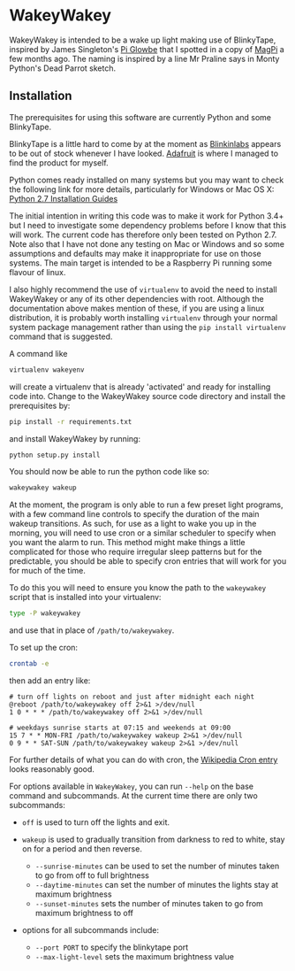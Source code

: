 # WakeyWakey
WakeyWakey is intended to be a wake up light making use of BlinkyTape, inspired by James Singleton's
[Pi Glowbe](https://github.com/jpsingleton/pi-glowbe) that I spotted in a copy of 
[MagPi](https://www.raspberrypi.org/magpi/) a few months ago. The naming is inspired by a line Mr Praline says in
Monty Python's Dead Parrot sketch.

## Installation

The prerequisites for using this software are currently Python and some BlinkyTape.

BlinkyTape is a little hard to come by at the moment as [Blinkinlabs](http://blinkinlabs.com/) appears to be out of
stock whenever I have looked. [Adafruit](https://www.adafruit.com/products/1605) is where I managed to find the product
for myself.

Python comes ready installed on many systems but you may want to check the following link for more details,
particularly for Windows or Mac OS X:
[Python 2.7 Installation Guides](http://docs.python-guide.org/en/latest/starting/installation/)

The initial intention in writing this code was to make it work for Python 3.4+ but I need to investigate some
dependency problems before I know that this will work. The current code has therefore only been tested on Python 2.7.
Note also that I have not done any testing on Mac or Windows and so some assumptions and defaults may make it
inappropriate for use on those systems. The main target is intended to be a Raspberry Pi running some flavour of linux.

I also highly recommend the use of `virtualenv` to avoid the need to install WakeyWakey or any of its other
dependencies with root. Although the documentation above makes mention of these, if you are using a linux distribution,
it is probably worth installing `virtualenv` through your normal system package management rather than using the
`pip install virtualenv` command that is suggested.

A command like

```bash
virtualenv wakeyenv
```

will create a virtualenv that is already 'activated' and ready for installing code into. Change to the WakeyWakey
source code directory and install the prerequisites by:

```bash
pip install -r requirements.txt
```

and install WakeyWakey by running:

```bash
python setup.py install
```

You should now be able to run the python code like so:

```bash
wakeywakey wakeup
```

At the moment, the program is only able to run a few preset light programs, with a few command line controls to specify
the duration of the main wakeup transitions. As such, for use as a light to wake you up in the morning, you will need 
to use cron or a similar scheduler to specify when you want the alarm to run. This method might make things a little 
complicated for those who require irregular sleep patterns but for the predictable, you should be able to specify cron 
entries that will work for you for much of the time.

To do this you will need to ensure you know the path to the `wakeywakey` script that is installed into your virtualenv:

```bash
type -P wakeywakey
```

and use that in place of `/path/to/wakeywakey`.

To set up the cron:

```bash
crontab -e
```

then add an entry like:

```
# turn off lights on reboot and just after midnight each night
@reboot /path/to/wakeywakey off 2>&1 >/dev/null
1 0 * * * /path/to/wakeywakey off 2>&1 >/dev/null

# weekdays sunrise starts at 07:15 and weekends at 09:00
15 7 * * MON-FRI /path/to/wakeywakey wakeup 2>&1 >/dev/null
0 9 * * SAT-SUN /path/to/wakeywakey wakeup 2>&1 >/dev/null

```

For further details of what you can do with cron, the [Wikipedia Cron entry](https://en.wikipedia.org/wiki/Cron) looks 
reasonably good.

For options available in `WakeyWakey`, you can run `--help` on the base command and subcommands. At the current time 
there are only two subcommands:

 - `off` is used to turn off the lights and exit.
 - `wakeup` is used to gradually transition from darkness to red to white, stay on for a period and then reverse.
   - `--sunrise-minutes` can be used to set the number of minutes taken to go from off to full brightness
   - `--daytime-minutes` can set the number of minutes the lights stay at maximum brightness
   - `--sunset-minutes` sets the number of minutes taken to go from maximum brightness to off

 - options for all subcommands include:
   - `--port PORT` to specify the blinkytape port
   - `--max-light-level` sets the maximum brightness value
